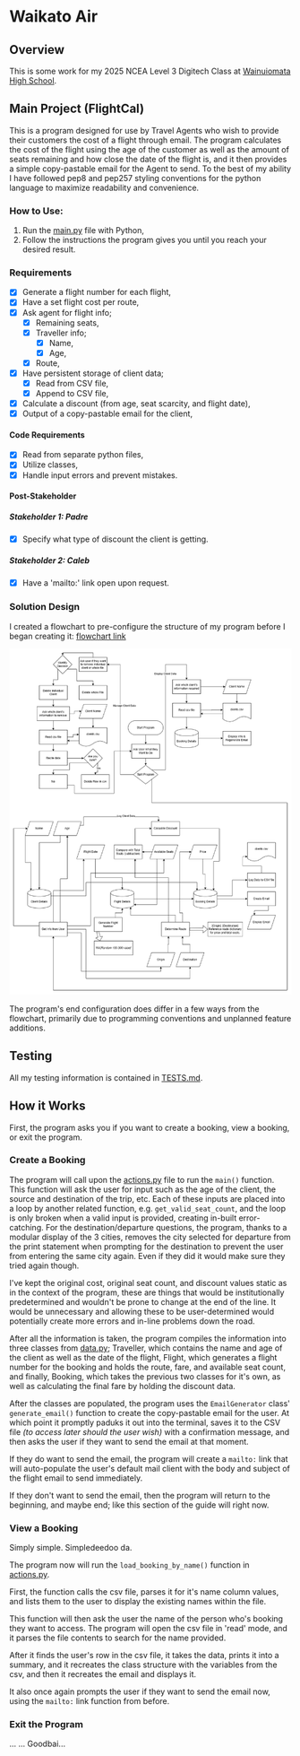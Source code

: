 # Waikato Air

## Overview

This is some work for my 2025 NCEA Level 3 Digitech Class at [Wainuiomata High School](https://wainuiomatahigh.school.nz/).

## Main Project (FlightCal)

This is a program designed for use by Travel Agents who wish to provide their customers the cost of a flight through email. The program calculates the cost of the flight using the age of the customer as well as the amount of seats remaining and how close the date of the flight is, and it then provides a simple copy-pastable email for the Agent to send.
To the best of my ability I have followed pep8 and pep257 styling conventions for the python language to maximize readability and convenience.

### How to Use:

1. Run the [main.py](main.py) file with Python,
2. Follow the instructions the program gives you until you reach your desired result.

### Requirements

- [x] Generate a flight number for each flight,
- [x] Have a set flight cost per route,
- [x] Ask agent for flight info;
    - [x] Remaining seats,
    - [x] Traveller info;
        - [x] Name,
        - [x] Age,
    - [x] Route,
- [x] Have persistent storage of client data;
    - [x] Read from CSV file,
    - [x] Append to CSV file,
- [x] Calculate a discount (from age, seat scarcity, and flight date),
- [x] Output of a copy-pastable email for the client,

#### Code Requirements

- [x] Read from separate python files,
- [x] Utilize classes,
- [x] Handle input errors and prevent mistakes.

#### Post-Stakeholder

##### Stakeholder 1: Padre
- [x] Specify what type of discount the client is getting.

##### Stakeholder 2: Caleb
- [x] Have a 'mailto:' link open upon request.

### Solution Design

I created a flowchart to pre-configure the structure of my program before I began creating it: [flowchart link](https://viewer.diagrams.net/?tags=%7B%7D&lightbox=1&highlight=0000FF&edit=_blank&layers=1&nav=1&title=Program%20Flowchart.drawio&dark=auto#R%3Cmxfile%3E%3Cdiagram%20name%3D%22Page-1%22%20id%3D%22WkENpaIAz4KM4MTKUci-%22%3E7R1bc5u4%2Btd4zu6DPUggLo9J3HY729ukZ9vdpzPExjYttlzASby%2F%2FkiAMEjYKDYgudM%2BNCAQhu9%2B06eRebd%2BfhP729V7PA%2BiETTmzyNzOoIQmtAhf%2BjIPh8BruvmI8s4nBdjh4HP4b9BMWgUo7twHiS1G1OMozTc1gdneLMJZmltzI9j%2FFS%2FbYGj%2Bq9u%2FWUgDHye%2BZE4%2BjWcp6t81EXGYfyPIFyu2C8Do7iy9tnNxUCy8uf4qTJkvhqZdzHGaX60fr4LIgo9Bpd83usjV8sXi4NNKjPB%2BmF881%2FZyy%2F4%2FR8W%2BPYl%2FGC44%2BIpj360Kz74LgrpA6ExDVI%2FjJLi5dM9gwj5ji09nO2jcDMPYnNk3j6twjT4vPVn9MITIQUytkrXETkD5PAB78id83cP5YA%2F%2B76M6ejHXUoeExTjSY5%2FgMix%2BH3sZYM4DZ4rQ8X3vgnwOkjjPbmluDr2GBkV5OeZxfnTAZclxlYVPLrFmF%2BQz7J89gHC5KAA8gsADgWAv46yn%2F05AI4Q0gzgtikANJgTFi9OcZyu8BJv%2FOjVYfQ2zuFHrhvk7HDPO4y3BeS%2BBWm6L%2BSVv0txHQHBc5j%2BXTn%2Bhz5qgoqz6XPx5OxkXzn5FMQh%2Be4gZmMbAoO%2FqyeVJ9HTw6OyM%2Faso7hM8C6eBSfgVYAr9eNlkJ64D9n5jRSYJ0kjDiI%2FDR%2Fr8rR7NDvaoPkokqFTUsD14NnWC8%2BmID9vMf4ebpY%2FiQCFhm4ayxIg%2FsFfB0eBTD7fj6IgwsvYXxOgbCuUXrtWYYE2bCzC54DZhqAr0wDWAW1bDYCGDYC2%2BwI0w7QGImwCW1RVKa6KO0uJ1Zu8QpLyinkc3cmrbOpNHPv7yg1bHG7SpPLkT3SgQl%2B2w9FXoTBfS0%2Fg7Xl%2BgolOTiAH%2BUsfKLL8%2BvOJFAnS4GZ5%2FcLANXQTBo4A509xSCAC7Silamfrb2ogt3%2FsqCN5O8MRJkC8oQS%2BfPB%2FI%2B9HXsDg%2FvyewY14w5t0vPDXYbTPp6zxBic55MvruYajV43tcz5OwJqOfeK3bPILCeHKtHKJIm28xvNi3gYXWDy8Jjla5n8RHz1ABEp0NPOMyzMGNZTBjYxM6TFFCaKAQgTYbfeC8l5GLWc9Bh4ek2OnvHK4kOOlvJCzAz2tMwQZqbCEcP1T9VKVLeidGUjpeMYadARkpwf2OIxV3jjnCRmYlJdKcBwYB1HWOdxZgZ%2BxP4y7leGckZqnFAxVXrQr1whjlePLyu%2FzyMpOS4ydxqD5C4McBiF123XEYDZYlwTFfYLIyAUjEba5bGTy5co1E%2BTMVEe5ZoK2SjOVmaJSARVmpYKhnGpP1khFWjnVnmjUPRJP2n%2BgItD4HPjpcaf6WhjJdB3NGAlYShlp4qCRTNTqpL8HemMlFrlv5SVgasVL7L0rzPQxDpfh5uo5yOKcJFDGqtSxEFLLQmdxkDMUB7F86bVxkJiUnAZJGm7Ib%2BPrZyPo1FNkOrARFCD%2BJtgEsZ9S%2FV8mKD%2Fs1g%2FUleEQUOenFoh2AUEbchA0kHIIuleoy4eyioFsrkmT0C20HI6%2BzJZQbElYZ89wnAGCt5ZidQn11peyZNq993YenZpGnU5dt4XoLC5jwE3oh%2BiAmLKdUu27pklUaNzjXSomEAbXKaZJk%2FN1HnaUaxW1oZbzzFsXSfPr2JqY5c18ScQQjNw1H1%2BGbaUlLJx0BnLoBtKoBj0gWjrcphWey4JQDbhaEs0V61Amy98xmh1JNOvlxpafpzxOLo1kYEmjuR%2FJbUliGuiFaXh9glstR8sW83SO5%2FMMbYcrzXHavDuX9%2B7MAQxtqLTS%2Bdx8woucu64NRXidBsSvYFO7c66gUPAypIqVdXd4TSGQeaC09ML4L059%2BqAiI2v8luwe0tif0bj47wJNDO5DI4uTespTrFAso7vzo9kuyiPb0zCZESCl6kFnunXQqS9AhJ5KIfOidTNHYw%2FDG7BQma9ynmXjcWTntBg23P0uaLkfsCKH5gn9GELmVRZWDBTlNqUXeGmlHk21qYuaOJJeHDGUzSONU0sTqePw6TIXtcgdfnHEEOkyU2n4%2FdwFObrJEU8PmrOtl9IcP4M59ccX5EDn1ISeiFSpM3imnaYbjQJNAk02X0fAlnoeJ1J%2BhtlmkkGATs7oiUw1ciec66VTQxM6dXk6BW3ClJ8B24oVTF5gwyGqFSzFSVita7Ll7UzNmgaIJShvAkprbzcLTP4sYrwmf%2F5KdKhu5HMHGtShME6swE%2BAEyvDXUTB8w1tvJTR3bw4nM4iP0nCWR1cHGyLzwM5ybK6WzSB1inQttJYBWyoAWps7GUis0HCAUEmcvjI%2BauYd1JY8pX2AHGPyjlQeFRnUhAKCP96w5bYheXiOnR772%2FmGe8QQ2Vs0tcu5qBpZUVeeHQ5nvraYdBUO2yjIblLlE4EssWiEQpHumSbjFSL4A%2FgnYePDLr3wSIgsKHLS404L6sz5mGWHfAzICxwTAGYLyQ3COqoLC9yCgnNKUwqSKs8WD3agOC9NQnFJvbuD21iY5QehGLnwaR23S0bmh5IrkIgVmZ6Hht6sWwFtszj%2BpavtkA7hzZwfkM97LUtcnE4DaY%2BFWipiZMMUm8zfP3CMcOFW61e9lVpYdOXO6D8D7V5k8hApyb01CxHbQngAJWeR0myvdRPtniX6RFNfEn23hXR%2FTlrfwONT3HRFOSotQTapbEfz5jjcxLAL1m4y8Veyua6ymwnpLhUTWfGYIhoZ4zOpfplOBWDBDfJ9zKsYnxd%2BZRJ0lVA3%2Bmrn4nnlIZfpvgEywzkYFh2XT%2BYTTwyqMGClFYxgIs5pL8wJCP89iIbTapsTMerERdqySTyTUBfej8w21KVfMM7fkZP9pBY4%2FgO086th6bjfuo3kv07%2FyGIOE2ZN6CbzsjUzM%2Bh7B7O%2FOimuLAO5%2FOcK4Ik%2FDfrZpOTXoEw8nB0S0MpTcR4kicFwVI2oC9%2BZVTt8d4ocIyJZbLeukzmjDpxmG3PrD22rBdmz8CLRRL04teyoIx6mXVe2VWPWl1WZjmdp07OlFmch2W1tiPlJoxbl8CbJyf0I4KchuYiYbKNMuBcixhibNaJGGLSgTkHlwmhPY%2Fc%2FoWOq3Y5RFXoaNeQTlrsuP2UabXntizTmyDoWQA4tuUYyLXrj%2Bw5EuuJXst7f0M3hbkeccAY4HJxYEyA69SNEtSJUcLEChMPXLi9P%2BHAGKAartlG4clwzQqvH3bJQH4n4tMRVlM7KKMhIdnflimK28Q4Z4VnBmtEb0uKVLvzauvL4glizukuDvKFUK%2FWfhiJjDBwEIazBz3lOSNbVA73gT%2BncjV5JP8vwkiD1jXQ4315pBpuSvMeHW7Go74jgmyGT5NIF1%2BO7CG3Sk0SE9oKnoFrn5rQj9doQ20IesBNxLpeG6mKlC%2BTZWKZzyFg0Kw3r6xYg1O7wFCvd5UuFjivCLvOWk5%2FLr0tbX%2B6WugEfslwS1gQXHS74w2hDURLOk9j5HGCPKl59%2FmLLhYix%2BBlgbk6%2FnYFAM6yWEsyyQzrI%2FJ0jme7dQaGF2%2Ff1z0UnaaN%2BZqg2Jub7mi0JPq8uGePUtKR3t9SkyVVfFfwIerTHLHyXH8%2BFCAl6%2B72x4jaVGpIM%2BLYmBiGWedGk3g5gzoEjPXac6J6uQSOUvP0vCXXQyWcHFnr1OncOr0Ip0w46OBy6FaRKI3T7nXpZXwq2ul5RSLRWjPaTy1Xdv%2BhrdTCzQLH62KHEfJ%2BP3ZhTDCr2nQXgrvKY7vur5r2Vpl2dQpN9MfK3PdPsdk3ZzKqZyKNOgsNF08%2Bn7Fc2cbQbj9byDQU0NYpCrpoUlawuNC0h11P6IpB6luMv4ebLCoVpH4YHd%2FBcbaPQkJYsXmGP%2Ffgz74vM8L8uEsjuqNHPp4U%2FIu6UoP8EhargYWNIZ0%2BV3GRxNX1%2FJb29ly96iZcsYfsIQEU5g1ERtD215RX8v%2FJyH2wPOygpkd5Ba8FIVKtBj2oDw%2FpVjDOCjLb%2B%2Bt13rvsMnYR10fmTtcuXwYWLkblIrCnyiKwOFjjxyBjqXn4GM53WVeKGTNDs84VTytM0ylZVmWinp9szjcbK0%2BseNpEInVzzRiXtLOTJpU0fAeFcVtfP36C1dY50Dx1fz8JB0%2BbveOvlz716svM3rsi7t%2FOydeHi33meszCpGnT3kFrrPnFjuOG3kHukL6DJ%2BbdpkEUZLYi03GvdagcEFSccg0HDI32RNROiEjvq2ToFYD0xIXBJUO8rdqDLCypmi%2F4Jo0a8IXiTYG05gvZXTmAodemQJ4Ye9BwAQLPDFD5duze1S8J7bE0ypOOLGiyH7ttcYErD3EU0oerIsYxrqA2irfXoGwtd2%2B2bhmVVx%2BTuK7qKGmlxShVE50FDH1Wf2lXHlUa3hKmiF6OPjA0CtbrZmDKo7V7nXohVsVQhGSNVC1qr9wE5XeUajJBrWEdMsW70OnNL7KRCu2UW8M2rT9VqRRvQQLlqwHLfRT0Nygu4Qj5GIVuLNEUpJiF%2BfYDTZ1zlAcoTA1oWm0Zrda6QTY%2BAdj%2B7b1X%2ByGbeoSHf1w5qX1WC6uXp4S5jK1ZX%2BzaPqG1hx%2BfKeMm9BNpYXuHaSDfr5kX9KqaA0BcfPFPIBah6tNFrSTDbroqOka9T0khqs6VRP13SitpreoKxlSJ7%2FGuYbehZEcumq9ldwwaMuFvc96g2bBWu6%2BE%2Fx592e%2Bjj3%2B%2B%2BQv%2F%2BfUthKv%2F%2BW%2FHGkXEpDe%2FHCwkxrS4gp0gztTDXNMJq20nYX4CatPDyLpwgjlENVeJuYrE%2BKBBL3%2Fe3Lc0MPcbugixAod7%2FJQF10ZFVlc1%2BPitWvsEHzmNMU6rdEm%2BafUez6lF8Or%2F%3C%2Fdiagram%3E%3C%2Fmxfile%3E)

![initFlowChart](/flowchart/ProgramFlowchart.drawio.png)

The program's end configuration does differ in a few ways from the flowchart, primarily due to programming conventions and unplanned feature additions.

## Testing

All my testing information is contained in [TESTS.md](TESTS.md).

## How it Works

First, the program asks you if you want to create a booking, view a booking, or exit the program. 

### Create a Booking

The program will call upon the [actions.py](actions.py) file to run the `main()` function. This function will ask the user for input such as the age of the client, the source and destination of the trip, etc. Each of these inputs are placed into a loop by another related function, e.g. `get_valid_seat_count`, and the loop is only broken when a valid input is provided, creating in-built error-catching. For the destination/departure questions, the program, thanks to a modular display of the 3 cities, removes the city selected for departure from the print statement when prompting for the destination to prevent the user from entering the same city again. Even if they did it would make sure they tried again though.

I've kept the original cost, original seat count, and discount values static as in the context of the program, these are things that would be institutionally predetermined and wouldn't be prone to change at the end of the line. It would be unnecessary and allowing these to be user-determined would potentially create more errors and in-line problems down the road.

After all the information is taken, the program compiles the information into three classes from [data.py](data.py); Traveller, which contains the name and age of the client as well as the date of the flight, Flight, which generates a flight number for the booking and holds the route, fare, and available seat count, and finally, Booking, which takes the previous two classes for it's own, as well as calculating the final fare by holding the discount data.

After the classes are populated, the program uses the `EmailGenerator` class' `generate_email()` function to create the copy-pastable email for the user. At which point it promptly paduks it out into the terminal, saves it to the CSV file *(to access later should the user wish)* with a confirmation message, and then asks the user if they want to send the email at that moment.

If they do want to send the email, the program will create a `mailto:` link that will auto-populate the user's default mail client with the body and subject of the flight email to send immediately. 

If they don't want to send the email, then the program will return to the beginning, and maybe end; like this section of the guide will right now.

### View a Booking

Simply simple. Simpledeedoo da.

The program now will run the `load_booking_by_name()` function in [actions.py](actions.py). 

First, the function calls the csv file, parses it for it's name column values, and lists them to the user to display the existing names within the file.

This function will then ask the user the name of the person who's booking they want to access. The program will open the csv file in 'read' mode, and it parses the file contents to search for the name provided.

After it finds the user's row in the csv file, it takes the data, prints it into a summary, and it recreates the class structure with the variables from the csv, and then it recreates the email and displays it. 

It also once again prompts the user if they want to send the email now, using the `mailto:` link function from before.

### Exit the Program

...
...
Goodbai...